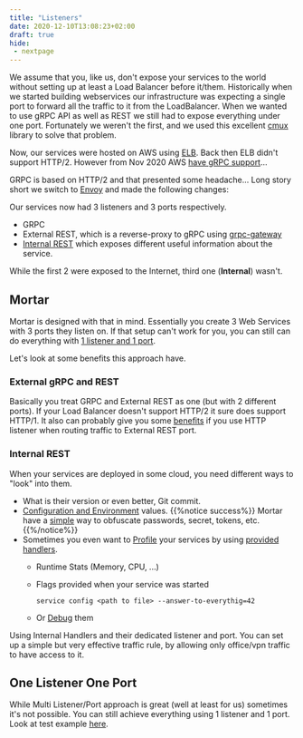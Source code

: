 ```yaml
---
title: "Listeners"
date: 2020-12-10T13:08:23+02:00
draft: true
hide:
 - nextpage
---
```


We assume that you, like us, don't expose your services to the world without setting up at least a Load Balancer before it/them.
Historically when we started building webservices our infrastructure was expecting a single port to forward all the traffic to it from the LoadBalancer.
When we wanted to use gRPC API as well as REST we still had to expose everything under one port.
Fortunately we weren't the first, and we used this excellent [cmux](https://github.com/soheilhy/cmux) library to solve that problem.

Now, our services were hosted on AWS using [ELB](https://docs.aws.amazon.com/elasticloadbalancing/latest/classic/elb-listener-config.html).
Back then ELB didn't support HTTP/2. However from Nov 2020 AWS [have gRPC support](https://aws.amazon.com/blogs/aws/new-application-load-balancer-support-for-end-to-end-http-2-and-grpc/)...

GRPC is based on HTTP/2 and that presented some headache... Long story short we switch to [Envoy](https://www.envoyproxy.io/) and made the following changes:

Our services now had 3 listeners and 3 ports respectively.

- GRPC
- External REST, which is a reverse-proxy to gRPC using [grpc-gateway](https://github.com/grpc-ecosystem/grpc-gateway)
- [Internal REST](#internal-rest) which exposes different useful information about the service.

While the first 2 were exposed to the Internet, third one (**Internal**) wasn't.

## Mortar

Mortar is designed with that in mind. Essentially you create 3 Web Services with 3 ports they listen on.
If that setup can't work for you, you can still can do everything with [1 listener and 1 port](#one-listener-one-port).

Let's look at some benefits this approach have.

### External gRPC and REST

Basically you treat GRPC and External REST as one (but with 2 different ports).
If your Load Balancer doesn't support HTTP/2 it sure does support HTTP/1.
It also can probably give you some [benefits](https://docs.aws.amazon.com/elasticloadbalancing/latest/application/load-balancer-listeners.html#listener-configuration) if you use HTTP listener when routing traffic to External REST port.

### Internal REST

When your services are deployed in some cloud, you need different ways to "look" into them.

- What is their version or even better, Git commit.
- [Configuration and Environment](https://github.com/go-masonry/mortar/blob/master/handlers/self.go#L48) values.
    {{%notice success%}} Mortar have a [simple](https://github.com/go-masonry/mortar/blob/master/handlers/self.go#L65) way to obfuscate passwords, secret, tokens, etc.{{%/notice%}}
- Sometimes you even want to [Profile](https://golang.org/pkg/net/http/pprof/) your services by using [provided handlers](https://github.com/go-masonry/mortar/blob/master/handlers/profile.go#L15).
    - Runtime Stats (Memory, CPU, ...)
    - Flags provided when your service was started

        ```shell
        service config <path to file> --answer-to-everythig=42
        ```

    - Or [Debug](https://github.com/go-masonry/mortar/blob/master/handlers/debug.go#L45) them

Using Internal Handlers and their dedicated listener and port. You can set up a simple but very effective traffic rule,
 by allowing only office/vpn traffic to have access to it.

## One Listener One Port

While Multi Listener/Port approach is great (well at least for us) sometimes it's not possible.
You can still achieve everything using 1 listener and 1 port.
Look at test example [here](https://github.com/go-masonry/mortar/blob/master/http/server/oneport_test.go).
